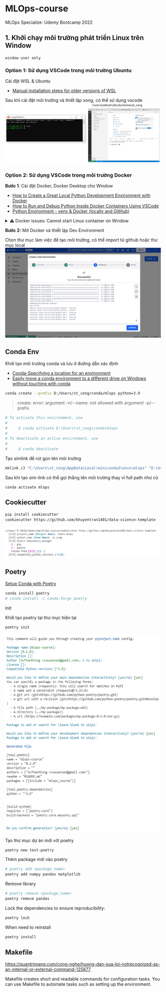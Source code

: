 # MLOps-course
MLOps Specialize: Udemy Bootcamp 2022 

## 1. Khởi chạy môi trường phát triển Linux trên Window

`window user only`

### Option 1: Sử dụng VSCode trong môi trường Ubuntu
Cài đặt WSL & Ubuntu
- [Manual installation steps for older versions of WSL](https://learn.microsoft.com/en-us/windows/wsl/install-manual#step-4---download-the-linux-kernel-update-package)

Sau khi cài đặt môi trường và thiết lập xong, có thể sử dụng vscode 
![VSCode with ubuntu linux](figs/ubuntu_wsl.PNG)


### Option 2: Sử dụng VSCode trong môi trường Docker

**Bước 1**: Cài đặt Docker, Docker Desktop cho Window
- [How to Create a Great Local Python Development Environment with Docker](https://www.youtube.com/watch?v=6OxqiEeCvMI)
- [How to Run and Debug Python Inside Docker Containers Using VSCode](https://www.youtube.com/watch?v=cJbvcH0JNGA)
- [Python Environment - venv & Docker (locally and GitHub)](https://www.youtube.com/watch?v=wSombq0VV5w)

<details>
<summary>⚠️ Docker issues: Cannot start Linux container on Window</summary>

- [Docker forever in "Docker is starting.." at Windows task](https://forums.docker.com/t/docker-stuck-on-starting/125351/4)
- [Docker Desktop distro installation failed](https://github.com/docker/for-win/issues/14183)

![docker_issue](figs/docker_issue.PNG)

```bash
dism.exe /online /enable-feature /featurename:Microsoft-Windows-Subsystem-Linux /all /norestart
wsl --set-default-version 2
wsl --unregister docker-desktop
```
</details>

**Bước 2:** Mở Docker và thiết lập Dev Environment

Chọn thư mục làm việc để tạo môi trường, có thể import từ github hoặc thư mục local
![docker dev env](figs/docker_dev_env.PNG)




## Conda Env

Khởi tạo môi trường conda và lưu ở đường dẫn xác định
- [Conda-Specifying a location for an environment](https://docs.conda.io/projects/conda/en/latest/user-guide/tasks/manage-environments.html#specifying-a-location-for-an-environment)
- [Easily move a conda environment to a different drive on Windows without touching with conda](https://gist.github.com/mattirish/4c04c0a64654760c0c3ff040b07ff181)


```bash
conda create --prefix D:/Users/st_cong/conda/mlops python=3.9
```

> create: error: argument -n/--name: not allowed with argument -p/--prefix

```bash
# To activate this environment, use
#
#     $ conda activate D:\Users\st_cong\conda\mlops
#
# To deactivate an active environment, use
#
#     $ conda deactivate
```

Tạo simlink để rút gọn tên môi trường
```bash
mklink /J "C:\Users\st_cong\AppData\Local\miniconda3\envs\mlops" "D:\Users\st_cong\conda\mlops" 
```
Sau khi tạo sim-link có thể gọi thẳng tên môi trường thay vì full path như cũ

```
conda activate mlops
```


## Cookiecutter
```bash
pip install cookiecutter
cookiecutter https://github.com/khuyentran1401/data-science-template
```

![cookiecutter](figs/cookiescutter.PNG)



## Poetry

[Setup Conda with Poetry](https://freedium.cfd/https://medium.com/m/global-identity-2?redirectUrl=https%3A%2F%2Fblog.stackademic.com%2Fconda-and-poetry-a-harmonious-fusion-8116895b6380)

```bash
conda install poetry
# conda install -c conda-forge poetry
```

Init

Khởi tạo poetry tại thư mục hiện tại
```bash
poetry init
```
![poetry](figs/poetry_init.PNG)


Tạo thư mục dự án mới với poetry
```bash
poetry new test-poetry
```


Thêm package mới vào poetry
```bash
# poetry add <package_name>
poetry add numpy pandas matplotlib
```

Remove library
```bash
# poetry remove <package_name>
poetry remove pandas
```

Lock the dependencies to ensure reproducibility:
```bash
poetry lock
```

When need to reinstall
```bash
poetry install
```


## Makefile

https://quantrimang.com/cong-nghe/huong-dan-sua-loi-notrecognized-as-an-internal-or-external-command-125877

Makefile creates short and readable commands for configuration tasks. You can use Makefile to automate tasks such as setting up the environment.
